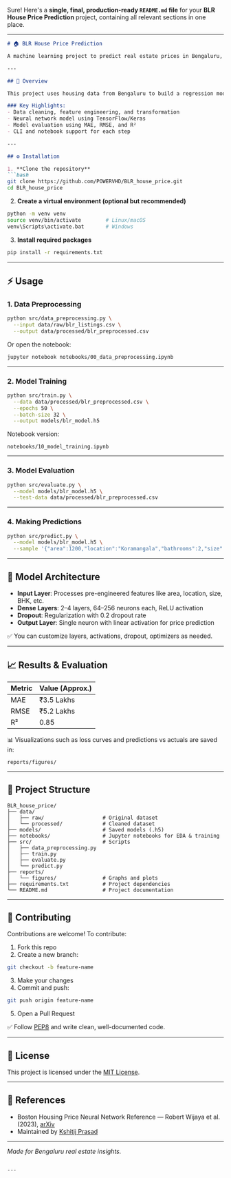 Sure! Here's a **single, final, production-ready `README.md` file** for your **BLR House Price Prediction** project, containing all relevant sections in one place.

---

````markdown
# 🏠 BLR House Price Prediction

A machine learning project to predict real estate prices in Bengaluru, India using a fully connected neural network (Deep Learning). The project includes data preprocessing, model training, evaluation, and prediction—all integrated into a reproducible pipeline.

---

## 📌 Overview

This project uses housing data from Bengaluru to build a regression model that predicts house prices based on location, area, number of bathrooms, BHK, and other features.

### Key Highlights:
- Data cleaning, feature engineering, and transformation
- Neural network model using TensorFlow/Keras
- Model evaluation using MAE, RMSE, and R²
- CLI and notebook support for each step

---

## ⚙️ Installation

1. **Clone the repository**
```bash
git clone https://github.com/POWERVHD/BLR_house_price.git
cd BLR_house_price
````

2. **Create a virtual environment (optional but recommended)**

```bash
python -m venv venv
source venv/bin/activate        # Linux/macOS
venv\Scripts\activate.bat       # Windows
```

3. **Install required packages**

```bash
pip install -r requirements.txt
```

---

## ⚡ Usage

### 1. Data Preprocessing

```bash
python src/data_preprocessing.py \
  --input data/raw/blr_listings.csv \
  --output data/processed/blr_preprocessed.csv
```

Or open the notebook:

```bash
jupyter notebook notebooks/00_data_preprocessing.ipynb
```

---

### 2. Model Training

```bash
python src/train.py \
  --data data/processed/blr_preprocessed.csv \
  --epochs 50 \
  --batch-size 32 \
  --output models/blr_model.h5
```

Notebook version:

```
notebooks/10_model_training.ipynb
```

---

### 3. Model Evaluation

```bash
python src/evaluate.py \
  --model models/blr_model.h5 \
  --test-data data/processed/blr_preprocessed.csv
```

---

### 4. Making Predictions

```bash
python src/predict.py \
  --model models/blr_model.h5 \
  --sample '{"area":1200,"location":"Koramangala","bathrooms":2,"size":"2 BHK"}'
```

---

## 🚀 Model Architecture

* **Input Layer**: Processes pre-engineered features like area, location, size, BHK, etc.
* **Dense Layers**: 2–4 layers, 64–256 neurons each, ReLU activation
* **Dropout**: Regularization with 0.2 dropout rate
* **Output Layer**: Single neuron with linear activation for price prediction

✅ You can customize layers, activations, dropout, optimizers as needed.

---

## 📈 Results & Evaluation

| Metric | Value (Approx.) |
| ------ | --------------- |
| MAE    | ₹3.5 Lakhs      |
| RMSE   | ₹5.2 Lakhs      |
| R²     | 0.85            |

📊 Visualizations such as loss curves and predictions vs actuals are saved in:

```
reports/figures/
```

---

## 🧩 Project Structure

```
BLR_house_price/
├── data/
│   ├── raw/                   # Original dataset
│   └── processed/             # Cleaned dataset
├── models/                    # Saved models (.h5)
├── notebooks/                 # Jupyter notebooks for EDA & training
├── src/                       # Scripts
│   ├── data_preprocessing.py
│   ├── train.py
│   ├── evaluate.py
│   └── predict.py
├── reports/
│   └── figures/               # Graphs and plots
├── requirements.txt           # Project dependencies
└── README.md                  # Project documentation
```

---

## 🤝 Contributing

Contributions are welcome! To contribute:

1. Fork this repo
2. Create a new branch:

```bash
git checkout -b feature-name
```

3. Make your changes
4. Commit and push:

```bash
git push origin feature-name
```

5. Open a Pull Request

✅ Follow [PEP8](https://peps.python.org/pep-0008/) and write clean, well-documented code.

---

## 📄 License

This project is licensed under the [MIT License](LICENSE).

---

## 🔗 References

* Boston Housing Price Neural Network Reference — Robert Wijaya et al. (2023), [arXiv](https://arxiv.org/abs/2310.08133)
* Maintained by [Kshitij Prasad](https://github.com/POWERVHD)

---

*Made for Bengaluru real estate insights.*

```

---
